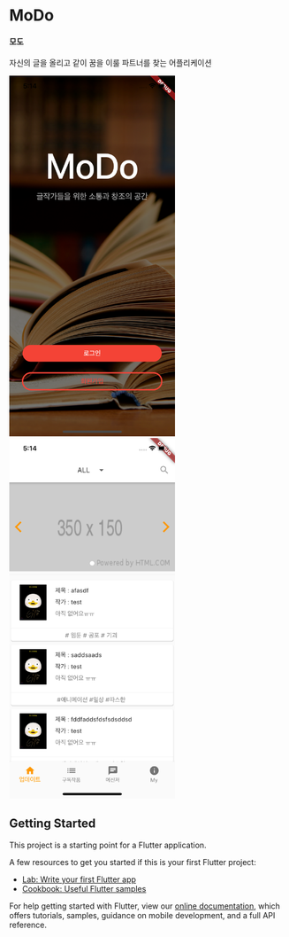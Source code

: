 # MoDo 

#### 모도

자신의 글을 올리고 같이 꿈을 이룰 파트너를 찾는 어플리케이션

<img src="README.assets/Simulator Screen Shot - iPhone 11 Pro - 2020-05-19 at 17.14.38.png" width="300" />    <img src="README.assets/Simulator Screen Shot - iPhone 11 Pro - 2020-05-19 at 17.14.29.png" alt="Simulator Screen Shot - iPhone 11 Pro - 2020-05-19 at 17.14.29" width="300" />

## Getting Started

This project is a starting point for a Flutter application.

A few resources to get you started if this is your first Flutter project:

- [Lab: Write your first Flutter app](https://flutter.dev/docs/get-started/codelab)
- [Cookbook: Useful Flutter samples](https://flutter.dev/docs/cookbook)

For help getting started with Flutter, view our
[online documentation](https://flutter.dev/docs), which offers tutorials,
samples, guidance on mobile development, and a full API reference.
